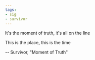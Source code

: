 ```yaml
---
tags:
- sig
- survivor
---
```


It's the moment of truth, it's all on the line

This is the place, this is the time

-- Survivor, "Moment of Truth"